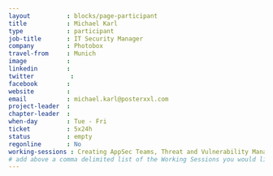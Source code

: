 ```yaml
---
layout          : blocks/page-participant
title           : Michael Karl
type            : participant
job-title       : IT Security Manager
company         : Photobox
travel-from     : Munich
image           :
linkedin        :
twitter          :
facebook        :
website         :
email           : michael.karl@posterxxl.com
project-leader  :
chapter-leader  :
when-day        : Tue - Fri
ticket          : 5x24h
status          : empty
regonline       : No
working-sessions : Creating AppSec Teams, Threat and Vulnerability Management Playbook, JIRA Risk Workflow, OWASP Bug Bounty, Application Security Guide for CISO, Incident Response Playbook, Create Jira Workflows for Security Playbooks, AppSec Review and Pentest Playbook, Using Security Risks to Measure Agile Practices, Internal Bug Bounties Programmes, Threat Modeling Cloud Migrations
# add above a comma delimited list of the Working Sessions you would like to attend (use the session's title)
---
```


<!-- put more details about participant here -->
